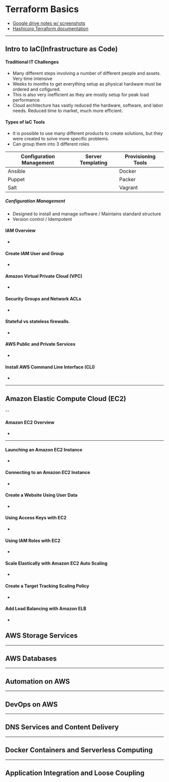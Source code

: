 # 										Terraform Basics
- [Google drive notes w/ screenshots](https://drive.google.com/drive/u/0/folders/1sKxyQnvXAJlFXQijGA_JKzNGDWnkFUoD?ths=true)
- [Hashicorp Terraform documentation](https://www.terraform.io/docs)
---
## Intro to IaC(Infrastructure as Code)

#### Traditional IT Challenges
- Many different steps involving a number of different people and assets. Very time intensive
- Weeks to months to get everything setup as physical hardware must be ordered and cofigured.
- This is also very inefficient as they are mostly setup for peak load performance
- Cloud architecture has vastly reduced the hardware, software, and labor needs. Reduced time to market, much more efficient.

#### Types of IaC Tools
- It is possible to use many different products to create solutions, but they were created to solve more specific problems.
- Can group them into 3 different roles

| Configuration Management | Server Templating | Provisioning Tools |
|-----------|------------| -----------|
|Ansible| |Docker |Terraform     |
|Puppet | |Packer |Cloudformation|
|Salt   | |Vagrant|              |

##### Configuration Management
- Designed to install and manage software / Maintains standard structure
- Version control / Idempotent

#### IAM Overview
- 

#### Create IAM User and Group
- 

#### Amazon Virtual Private Cloud (VPC)
- 

#### Security Groups and Network ACLs
- 

#### Stateful vs stateless firewalls.
- 

#### AWS Public and Private Services
- 

#### Install AWS Command Line Interface (CLI)
- 

----	

## Amazon Elastic Compute Cloud (EC2)
 -- 
 
#### Amazon EC2 Overview
- 
----

	
#### Launching an Amazon EC2 Instance
- 
	
#### Connecting to an Amazon EC2 Instance
- 
	
#### Create a Website Using User Data
- 
	
#### Using Access Keys with EC2
- 
	
#### Using IAM Roles with EC2
- 
	
#### Scale Elastically with Amazon EC2 Auto Scaling
- 
	
#### Create a Target Tracking Scaling Policy
-
	
#### Add Load Balancing with Amazon ELB
- 

## AWS Storage Services

----

## AWS Databases

----

## Automation on AWS

----

## DevOps on AWS

----

## DNS Services and Content Delivery

----

## Docker Containers and Serverless Computing

----

## Application Integration and Loose Coupling